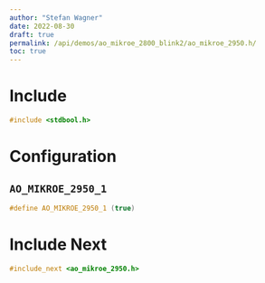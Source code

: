 ```yaml
---
author: "Stefan Wagner"
date: 2022-08-30
draft: true
permalink: /api/demos/ao_mikroe_2800_blink2/ao_mikroe_2950.h/
toc: true
---
```


# Include

```c
#include <stdbool.h>
```

# Configuration

## `AO_MIKROE_2950_1`

```c
#define AO_MIKROE_2950_1 (true)
```

# Include Next

```c
#include_next <ao_mikroe_2950.h>
```
